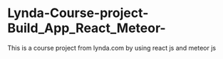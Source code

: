 # Lynda-Course-project-Build_App_React_Meteor-
This is a course project from lynda.com by using react js and meteor js
